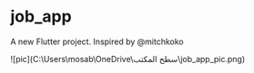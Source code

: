 # job_app

A new Flutter project. Inspired by @mitchkoko

![pic](C:\Users\mosab\OneDrive\سطح المكتب\job_app_pic.png)
